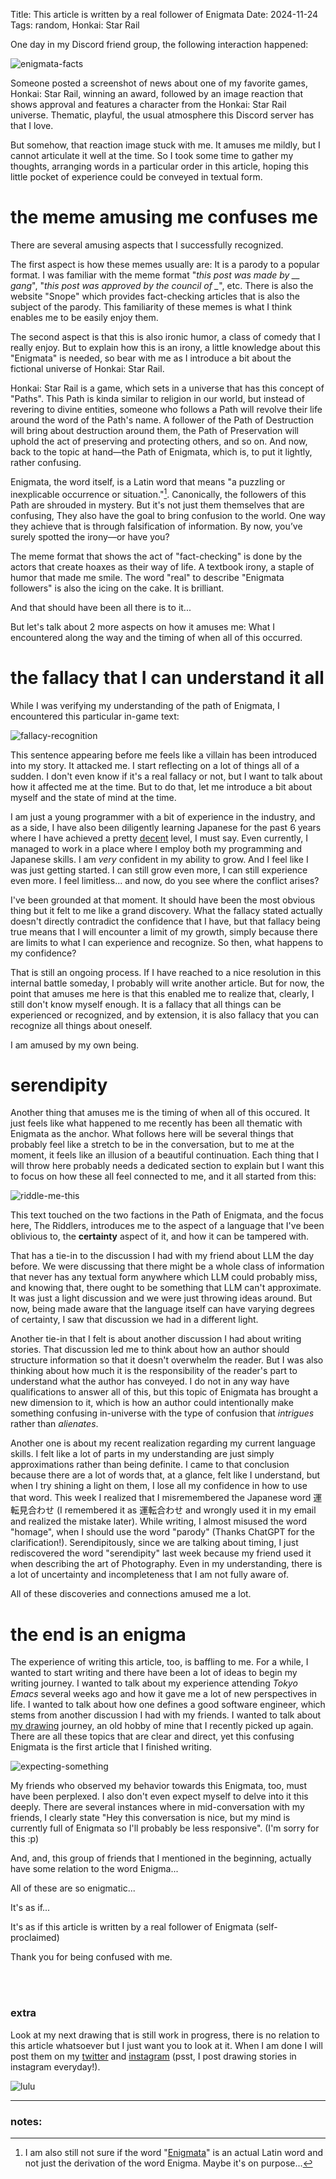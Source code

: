 Title: This article is written by a real follower of Enigmata
Date: 2024-11-24
Tags: random, Honkai: Star Rail

One day in my Discord friend group, the following interaction happened:

![enigmata-facts](assets/img/fact-checked-by-enigmata.png)

Someone posted a screenshot of news about one of my favorite games, Honkai: Star Rail, winning an award, followed by an image reaction that shows approval and features a character from the Honkai: Star Rail universe. Thematic, playful, the usual atmosphere this Discord server has that I love.

But somehow, that reaction image stuck with me. It amuses me mildly, but I cannot articulate it well at the time. So I took some time to gather my thoughts, arranging words in a particular order in this article, hoping this little pocket of experience could be conveyed in textual form.

# the meme amusing me confuses me

There are several amusing aspects that I successfully recognized.

The first aspect is how these memes usually are: It is a parody to a popular format. I was familiar with the meme format "*this post was made by __ gang*", "*this post was approved by the council of _*", etc. There is also the website "Snope" which provides fact-checking articles that is also the subject of the parody. This familiarity of these memes is what I think enables me to be easily enjoy them.

The second aspect is that this is also ironic humor, a class of comedy that I really enjoy. But to explain how this is an irony, a little knowledge about this "Enigmata" is needed, so bear with me as I introduce a bit about the fictional universe of Honkai: Star Rail.

Honkai: Star Rail is a game, which sets in a universe that has this concept of "Paths". This Path is kinda similar to religion in our world, but instead of revering to divine entities, someone who follows a Path will revolve their life around the word of the Path's name. A follower of the Path of Destruction will bring about destruction around them, the Path of Preservation will uphold the act of preserving and protecting others, and so on. And now, back to the topic at hand—the Path of Enigmata, which is, to put it lightly, rather confusing.

Enigmata, the word itself, is a Latin word that means "a puzzling or inexplicable occurrence or situation."[^1]. Canonically, the followers of this Path are shrouded in mystery. But it's not just them themselves that are confusing, They also have the goal to bring confusion to the world. One way they achieve that is through falsification of information. By now, you’ve surely spotted the irony—or have you?

The meme format that shows the act of "fact-checking" is done by the actors that create hoaxes as their way of life. A textbook irony, a staple of humor that made me smile. The word "real" to describe "Enigmata followers" is also the icing on the cake. It is brilliant.

And that should have been all there is to it...

But let's talk about 2 more aspects on how it amuses me: What I encountered along the way and the timing of when all of this occurred.

# the fallacy that I can understand it all

While I was verifying my understanding of the path of Enigmata, I encountered this particular in-game text:

![fallacy-recognition](assets/img/recognizability-fallacy.png)

This sentence appearing before me feels like a villain has been introduced into my story. It attacked me. I start reflecting on a lot of things all of a sudden. I don't even know if it's a real fallacy or not, but I want to talk about how it affected me at the time. But to do that, let me introduce a bit about myself and the state of mind at the time.

I am just a young programmer with a bit of experience in the industry, and as a side, I have also been diligently learning Japanese for the past 6 years where I have achieved a pretty [decent][2] level, I must say. Even currently, I managed to work in a place where I employ both my programming and Japanese skills. I am *very* confident in my ability to grow. And I feel like I was just getting started. I can still grow even more, I can still experience even more. I feel limitless... and now, do you see where the conflict arises?

I've been grounded at that moment. It should have been the most obvious thing but it felt to me like a grand discovery. What the fallacy stated actually doesn't directly contradict the confidence that I have, but that fallacy being true means that I will encounter a limit of my growth, simply because there are limits to what I can experience and recognize. So then, what happens to my confidence?

That is still an ongoing process. If I have reached to a nice resolution in this internal battle someday, I probably will write another article. But for now, the point that amuses me here is that this enabled me to realize that, clearly, I still don't know myself enough. It is a fallacy that all things can be experienced or recognized, and by extension, it is also fallacy that you can recognize all things about oneself.

I am amused by my own being.

# serendipity

Another thing that amuses me is the timing of when all of this occured. It just feels like what happened to me recently has been all thematic with Enigmata as the anchor. What follows here will be several things that probably feel like a stretch to be in the conversation, but to me at the moment, it feels like an illusion of a beautiful continuation. Each thing that I will throw here probably needs a dedicated section to explain but I want this to focus on how these all feel connected to me, and it all started from this:

![riddle-me-this](assets/img/the-riddlers.png)

This text touched on the two factions in the Path of Enigmata, and the focus here, The Riddlers, introduces me to the aspect of a language that I've been oblivious to, the **certainty** aspect of it, and how it can be tampered with.

That has a tie-in to the discussion I had with my friend about LLM the day before. We were discussing that there might be a whole class of information that never has any textual form anywhere which LLM could probably miss, and knowing that, there ought to be something that LLM can't approximate. It was just a light discussion and we were just throwing ideas around. But now, being made aware that the language itself can have varying degrees of certainty, I saw that discussion we had in a different light.

Another tie-in that I felt is about another discussion I had about writing stories. That discussion led me to think about how an author should structure information so that it doesn't overwhelm the reader. But I was also thinking about how much it is the responsibility of the reader's part to understand what the author has conveyed. I do not in any way have qualifications to answer all of this, but this topic of Enigmata has brought a new dimension to it, which is how an author could intentionally make something confusing in-universe with the type of confusion that *intrigues* rather than *alienates*.

Another one is about my recent realization regarding my current language skills. I felt like a lot of parts in my understanding are just simply approximations rather than being definite. I came to that conclusion because there are a lot of words that, at a glance, felt like I understand, but when I try shining a light on them, I lose all my confidence in how to use that word. This week I realized that I misremembered the Japanese word 運転見合わせ (I remembered it as 運転合わせ and wrongly used it in my email and realized the mistake later). While writing, I almost misused the word "homage", when I should use the word "parody" (Thanks ChatGPT for the clarification!). Serendipitously, since we are talking about timing, I just rediscovered the word "serendipity" last week because my friend used it when describing the art of Photography. Even in my understanding, there is a lot of uncertainty and incompleteness that I am not fully aware of.

All of these discoveries and connections amused me a lot.

# the end is an enigma

The experience of writing this article, too, is baffling to me. For a while, I wanted to start writing and there have been a lot of ideas to begin my writing journey. I wanted to talk about my experience attending *Tokyo Emacs* several weeks ago and how it gave me a lot of new perspectives in life. I wanted to talk about how one defines a good software engineer, which stems from another discussion I had with my friends. I wanted to talk about [my drawing][3] journey, an old hobby of mine that I recently picked up again. There are all these topics that are clear and direct, yet this confusing Enigmata is the first article that I finished writing.

![expecting-something](assets/img/expect-me-to-write.png)

My friends who observed my behavior towards this Enigmata, too, must have been perplexed. I also don't even expect myself to delve into it this deeply. There are several instances where in mid-conversation with my friends, I clearly state "Hey this conversation is nice, but my mind is currently full of Enigmata so I'll probably be less responsive". (I'm sorry for this :p)

And, and, this group of friends that I mentioned in the beginning, actually have some relation to the word Enigma...

All of these are so enigmatic...

It's as if...

It's as if this article is written by a real follower of Enigmata (self-proclaimed)

Thank you for being confused with me.

<br>

<br>

### extra

Look at my next drawing that is still work in progress, there is no relation to this article whatsoever but I just want you to look at it. When I am done I will post them on my [twitter][3] and [instagram][4] (psst, I post drawing stories in instagram everyday!).

![lulu](assets/img/lulu-wip.png)


--- --- 

### notes:

[^1]: I am also still not sure if the word "[Enigmata][1]" is an actual Latin word and not just the derivation of the word Enigma. Maybe it's on purpose...

[1]: https://huntingtonwitherill.com/enigmata#:~:text=Enigmata%20(Enigma)%20Latin%3A,or%20inexplicable%20occurrence%20or%20situation.
[2]: https://twitter.com/keychera/status/1693437096864960925
[3]: https://twitter.com/keychera/status/1845358958372061295
[4]: https://www.instagram.com/kyogatama/
